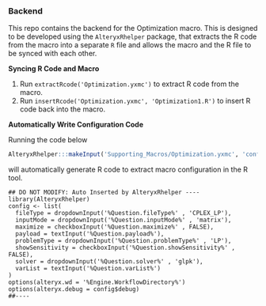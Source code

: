 ### Backend

This repo contains the backend for the Optimization macro. This is designed to be developed using the `AlteryxRhelper` package, that extracts the R code from the macro into a separate `R` file and allows the macro and the R file to be synced with each other.

__Syncing R Code and Macro__

1. Run `extractRcode('Optimization.yxmc')` to extract R code from the macro.
2. Run `insertRcode('Optimization.yxmc', 'Optimization1.R')` to insert R code back into the macro.


__Automatically Write Configuration Code__

Running the code below

```r
AlteryxRhelper:::makeInput('Supporting_Macros/Optimization.yxmc', 'config')
```

will automatically generate R code to extract macro configuration in the R tool.

```
## DO NOT MODIFY: Auto Inserted by AlteryxRhelper ----
library(AlteryxRhelper)
config <- list(
  fileType = dropdownInput('%Question.fileType%' , 'CPLEX_LP'),
  inputMode = dropdownInput('%Question.inputMode%' , 'matrix'),
  maximize = checkboxInput('%Question.maximize%' , FALSE),
  payload = textInput('%Question.payload%'),
  problemType = dropdownInput('%Question.problemType%' , 'LP'),
  showSensitivity = checkboxInput('%Question.showSensitivity%' , FALSE),
  solver = dropdownInput('%Question.solver%' , 'glpk'),
  varList = textInput('%Question.varList%')
)
options(alteryx.wd = '%Engine.WorkflowDirectory%')
options(alteryx.debug = config$debug)
##----
```